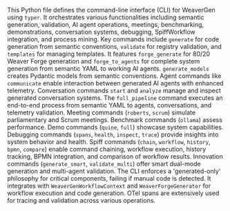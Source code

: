 This Python file defines the command-line interface (CLI) for WeaverGen using `typer`.
It orchestrates various functionalities including semantic generation, validation, AI agent operations, meetings, benchmarking, demonstrations, conversation systems, debugging, SpiffWorkflow integration, and process mining.
Key commands include `generate` for code generation from semantic conventions, `validate` for registry validation, and `templates` for managing templates.
It features `forge_generate` for 80/20 Weaver Forge generation and `forge_to_agents` for complete system generation from semantic YAML to working AI agents.
`generate_models` creates Pydantic models from semantic conventions.
Agent commands like `communicate` enable interaction between generated AI agents with enhanced telemetry.
Conversation commands `start` and `analyze` manage and inspect generated conversation systems.
The `full_pipeline` command executes an end-to-end process from semantic YAML to agents, conversations, and telemetry validation.
Meeting commands (`roberts`, `scrum`) simulate parliamentary and Scrum meetings.
Benchmark commands (`ollama`) assess performance.
Demo commands (`quine`, `full`) showcase system capabilities.
Debugging commands (`spans`, `health`, `inspect`, `trace`) provide insights into system behavior and health.
Spiff commands (`chain`, `workflow`, `history`, `bpmn`, `compare`) enable command chaining, workflow execution, history tracking, BPMN integration, and comparison of workflow results.
Innovation commands (`generate_smart`, `validate_multi`) offer smart dual-mode generation and multi-agent validation.
The CLI enforces a 'generated-only' philosophy for critical components, failing if manual code is detected.
It integrates with `WeaverGenWorkflowContext` and `WeaverForgeGenerator` for workflow execution and code generation.
OTel spans are extensively used for tracing and validation across various operations.